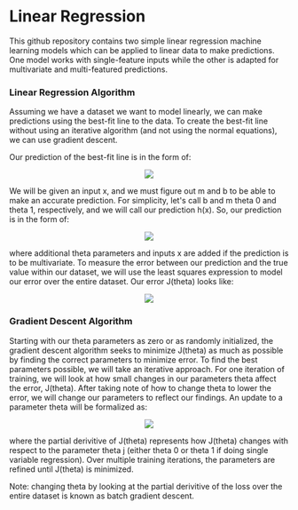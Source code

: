 # Linear Regression
This github repository contains two simple linear regression machine learning models which can be applied to linear data to make predictions. One model works with single-feature inputs while the other is adapted for multivariate and multi-featured predictions. 

### Linear Regression Algorithm
Assuming we have a dataset we want to model linearly, we can make predictions using the best-fit line to the data. To create the best-fit line without using an iterative algorithm (and not using the normal equations), we can use gradient descent.

Our prediction of the best-fit line is in the form of:

<p align="center">
  <img src="https://quicklatex.com/cache3/72/ql_6223a11493be6753f8144eed6db1b372_l3.png">
</p>

We will be given an input x, and we must figure out m and b to be able to make an accurate prediction. For simplicity, let's call b and m theta 0 and theta 1, respectively, and we will call our prediction h(x). So, our prediction is in the form of:

<p align="center">
  <img src="https://quicklatex.com/cache3/dd/ql_14122867106a62343e50c3f6517039dd_l3.png">
</p>

where additional theta parameters and inputs x are added if the prediction is to be multivariate. To measure the error between our prediction and the true value within our dataset, we will use the least squares expression to model our error over the entire dataset. Our error J(theta) looks like:

<p align="center">
  <img src="https://quicklatex.com/cache3/97/ql_ce536cde80f40de5339ca2b3d4a8ae97_l3.png">
</p>

### Gradient Descent Algorithm
Starting with our theta parameters as zero or as randomly initialized, the gradient descent algorithm seeks to minimize J(theta) as much as possible by finding the correct parameters to minimize error. To find the best parameters possible, we will take an iterative approach. For one iteration of training, we will look at how small changes in our parameters theta affect the error, J(theta). After taking note of how to change theta to lower the error, we will change our parameters to reflect our findings. An update to a parameter theta will be formalized as:

<p align="center">
  <img src="https://quicklatex.com/cache3/cf/ql_893566d3b8ed63f1395b7cea5f0062cf_l3.png">
</p>

where the partial derivitive of J(theta) represents how J(theta) changes with respect to the parameter theta j (either theta 0 or theta 1 if doing single variable regression). Over multiple training iterations, the parameters are refined until J(theta) is minimized.

Note: changing theta by looking at the partial derivitive of the loss over the entire dataset is known as batch gradient descent.

